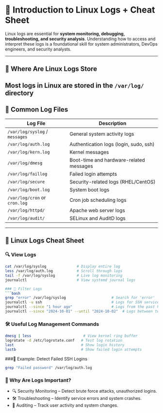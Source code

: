 # 📘 Introduction to Linux Logs + Cheat Sheet

Linux logs are essential for **system monitoring, debugging, troubleshooting, and security analysis**. Understanding how to access and interpret these logs is a foundational skill for system administrators, DevOps engineers, and security analysts.

---

## 📂 Where Are Linux Logs Store
Most logs in Linux are stored in the `/var/log/` directory
---

## 📄 Common Log Files

| Log File                         | Description                                      |
|----------------------------------|--------------------------------------------------|
| `/var/log/syslog` / `messages`   | General system activity logs                     |
| `/var/log/auth.log`              | Authentication logs (login, sudo, ssh)           |
| `/var/log/kern.log`              | Kernel messages                                  |
| `/var/log/dmesg`                 | Boot-time and hardware-related messages          |
| `/var/log/faillog`              | Failed login attempts                            |
| `/var/log/secure`                | Security-related logs (RHEL/CentOS)              |
| `/var/log/boot.log`              | System boot logs                                 |
| `/var/log/cron` or `cron.log`    | Cron job scheduling logs                         |
| `/var/log/httpd/`                | Apache web server logs                           |
| `/var/log/audit/`                | SELinux and AuditD logs                          |

---

## 🧠 Linux Logs Cheat Sheet

### 🔍 View Logs

```bash
cat /var/log/syslog              # Display entire log
less /var/log/auth.log           # Scroll through logs
tail -f /var/log/syslog          # Live log monitoring
journalctl                       # View systemd journal logs

### 📌 Filter Logs
```bash
grep "error" /var/log/syslog                     # Search for 'error'
journalctl -u ssh                                # Logs for SSH service
journalctl --since "1 hour ago"                  # Logs from the past hour
journalctl --since "2024-10-01" --until "2024-10-02"  # Logs between two dates
```


### 🛠️ Useful Log Management Commands
```bash
dmesg | less                        # View kernel ring buffer
logrotate -d /etc/logrotate.conf   # Test log rotation
last                               # Show login history
lastb                              # Show failed login attempts
```
###🧾 Example: Detect Failed SSH Logins
```bash
grep "Failed password" /var/log/auth.log
```
### 🔐 Why Are Logs Important?
- 🔍 Security Monitoring – Detect brute force attacks, unauthorized logins.
- 🛠️ Troubleshooting – Identify service errors and system crashes.
- 📜 Auditing – Track user activity and system changes.

